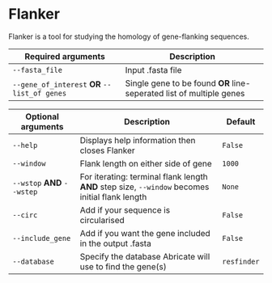 # Flanker

Flanker is a tool for studying the homology of gene-flanking sequences. 

| Required arguments  | Description |
| --- | --- |
| ```--fasta_file``` | Input .fasta file |
| ```--gene_of_interest``` **OR** ```--list_of genes``` | Single gene to be found **OR** line-seperated list of multiple genes|

| Optional arguments | Description | Default|
| --- | --- | --- |
| ```--help``` | Displays help information then closes Flanker | ```False``` |
| ```--window``` | Flank length on either side of gene | ```1000``` |
| ```--wstop``` **AND** ```--wstep``` | For iterating: terminal flank length **AND** step size, ```--window``` becomes initial flank length | ```None``` |
| ```--circ``` | Add if your sequence is circularised | ```False``` |
| ```--include_gene``` | Add if you want the gene included in the output .fasta | ```False``` |
| ```--database``` | Specify the database Abricate will use to find the gene(s) | ```resfinder``` |



